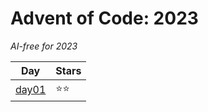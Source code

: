 # Advent of Code: 2023

_AI-free for 2023_

| Day                 | Stars  |
| ------------------- | ------ |
| [day01](2023/day01) | ⭐️⭐️ |
